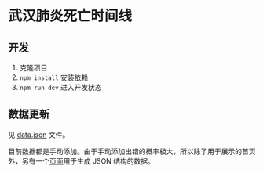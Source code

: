 # 武汉肺炎死亡时间线

## 开发

1. 克隆项目
2. `npm install` 安装依赖
3. `npm run dev` 进入开发状态

## 数据更新

见 [data.json](./data.json) 文件。

目前数据都是手动添加。由于手动添加出错的概率极大，所以除了用于展示的首页外，另有一个[页面](https://deathline.now.sh/create)用于生成 JSON 结构的数据。
